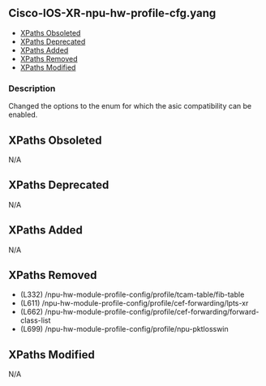 ## Cisco-IOS-XR-npu-hw-profile-cfg.yang

- [XPaths Obsoleted](#xpaths-obsoleted)
- [XPaths Deprecated](#xpaths-deprecated)
- [XPaths Added](#xpaths-added)
- [XPaths Removed](#xpaths-removed)
- [XPaths Modified](#xpaths-modified)

### Description

Changed the options to the enum for which the asic compatibility can be enabled.

## XPaths Obsoleted

N/A

## XPaths Deprecated

N/A

## XPaths Added

N/A

## XPaths Removed

- (L332)	/npu-hw-module-profile-config/profile/tcam-table/fib-table
- (L611)	/npu-hw-module-profile-config/profile/cef-forwarding/lpts-xr
- (L662)	/npu-hw-module-profile-config/profile/cef-forwarding/forward-class-list
- (L699)	/npu-hw-module-profile-config/profile/npu-pktlosswin

## XPaths Modified

N/A

